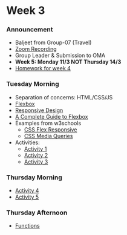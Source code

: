 # Week 3

### Announcement

- Baljeet from Group-07	(Travel)
- [Zoom Recording]
- Group Leader & Submission to OMA
- **Week 5: Monday 11/3 NOT Thursday 14/3**
- [Homework for week 4](./Homework.md)

### Tuesday Morning

- Separation of concerns: HTML/CSS/JS
- [Flexbox](https://internetingishard.netlify.app/html-and-css/flexbox/)
- [Responsive Design](https://internetingishard.netlify.app/html-and-css/responsive-design/)
- [A Complete Guide to Flexbox](https://css-tricks.com/snippets/css/a-guide-to-flexbox/)
- Examples from w3schools
  - [CSS Flex Responsive](https://www.w3schools.com/css/css3_flexbox_responsive.asp)
  - [CSS Media Queries](https://www.w3schools.com/css/css3_mediaqueries.asp)
- Activities:
  - [Activity 1](./activity1.md)
  - [Activity 2](./activity2.md)
  - [Activity 3](./activity3.md)
<!-- - [Responsive Images](https://internetingishard.netlify.app/html-and-css/responsive-images/) -->

### Thursday Morning

<!-- guest addition Linux -->
- [Activity 4](./activity4.md)
- [Activity 5](./activity5.md)

### Thursday Afternoon

- [Functions](https://javascript.info/function-basics)




<!-- Links -->
[Zoom Recording]:https://metropoliafi-my.sharepoint.com/:f:/g/personal/samiben_metropolia_fi/EiktfOBSrjFBgNszR4lEr8QBeDl7CcmwQV0E3E8TSx4dVA?e=Mwrkmn